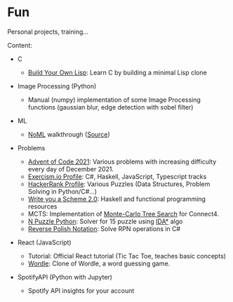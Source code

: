 # Fun

Personal projects, training...

Content:

-   C

    -   [Build Your Own Lisp](https://buildyourownlisp.com/): Learn C by building a minimal Lisp clone

-   Image Processing (Python)

    -   Manual (numpy) implementation of some Image Processing functions (gaussian blur, edge detection with sobel filter)

-   ML

    -   [NoML](https://weifoo.gitbooks.io/noml/content/) walkthrough ([Source](https://github.com/WeiFoo/NoML))

-   Problems

    -   [Advent of Code 2021](https://adventofcode.com/2021): Various problems with increasing difficulty every day of December 2021.
    -   [Exercism.io Profile](https://exercism.io/profiles/mlouward): C#, Haskell, JavaScript, Typescript tracks
    -   [HackerRank Profile](https://www.hackerrank.com/mlouward): Various Puzzles (Data Structures, Problem Solving in Python/C#...)
    -   [Write you a Scheme 2.0](https://wespiser.com/writings/wyas/00_overview.html): Haskell and functional programming resources
    -   MCTS: Implementation of [Monte-Carlo Tree Search](https://en.wikipedia.org/wiki/Monte_Carlo_tree_search) for Connect4.
    -   [N Puzzle Python](https://en.wikipedia.org/wiki/15_puzzle): Solver for 15 puzzle using [IDA\*](https://en.wikipedia.org/wiki/Iterative_deepening_A*) algo
    -   [Reverse Polish Notation](https://en.wikipedia.org/wiki/Reverse_Polish_notation): Solve RPN operations in C#

-   React (JavaScript)

    -   Tutorial: Official React tutorial (Tic Tac Toe, teaches basic concepts)
    -   [Wordle](https://www.powerlanguage.co.uk/wordle/): Clone of Wordle, a word guessing game.

-   SpotifyAPI (Python with Jupyter)

    -   Spotify API insights for your account
